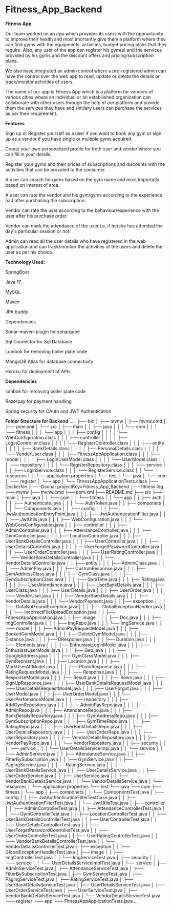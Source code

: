 # Fitness_App_Backend


**Fitness App**

Our team worked on an app which provides its users with the oppourtunity to improve their health and most imortantly give them a platform where they can find gyms with the equipments, activities, budget pricing plans that they require. Also, any user of the app can register his gym(s) and the services provided by his gyms and the discount offers and pricing/subscription plans.

We also have integrated an admin control where a pre-registered admin can have the control over the web app to read, update or delete the details or track/monitor activities of users.

The name of our app is Fitness App which is a platform for vendors of various cities where an individual or an estabilished organization can collaborate with other users through the help of our platform and provide them the services they have and similary users can purchase the services as per their requirement.

**Features**

Sign up or Register yourself as a user if you want to book any gym or sign up as a vendor if you have single or multiple gyms acquired.

Create your own personalized profile for both user and vendor where you can fill in your details.

Register your gyms and their prices of subscriptions and discounts with the activities that can be provided to the consumer.

A user can search for gyms based on the gym name and most importatly based on interest of area.

A user can rate the vendor and his gym/gyms according to the experience had after purchasing the subscription.

Vendor can rate the user according to the behaviour/experience with the user after his purchase order.

Vendor can mark the attendance of the user i.e. if he/she has attended the day's particular session or not.

Admin can read all the user details who have registered in the web application and can track/montior the activities of the users and delete the user as per his choice.

**Technology Used:**

SpringBoot

Java 17

MySQL

Maven

JPA buddy

Dependencies

Sonar-maven-plugin for sonarqube

Sql Connector for Sql Database

Lombok for removing boiler plate code

MongoDB Atlas for database connectivity

Heroku for deployment of APIs

**Dependencies**

lombok for removing boiler plate code

Razorpay for payment handling

Spring security for OAuth and JWT Authentication

**Folder Structure for Backend**
...
.
├── bin
│   ├── mvnw
│   ├── mvnw.cmd
│   ├── pom.xml
│   └── src
│       ├── main
│       │   ├── java
│       │   │   └── com
│       │   │       └── fitness
│       │   │           └── app
│       │   │               ├── config
│       │   │               │   └── WebConfiguration.class
│       │   │               ├── controller
│       │   │               │   ├── LoginController.class
│       │   │               │   └── RegisterController.class
│       │   │               ├── entity
│       │   │               │   ├── BankDetails.class
│       │   │               │   ├── PersonalDetails.class
│       │   │               │   └── VenderUser.class
│       │   │               ├── FitnessAppApplication.class
│       │   │               ├── model
│       │   │               │   ├── LoginUserModel.class
│       │   │               │   └── UserModel.class
│       │   │               ├── repository
│       │   │               │   └── RegisterRepository.class
│       │   │               └── service
│       │   │                   ├── LoginService.class
│       │   │                   └── RegisterService.class
│       │   └── resources
│       │       └── application.properties
│       └── test
│           └── java
│               └── com
│                   └── register
│                       └── app
│                           └── FitnessAppApplicationTests.class
├── Dockerfile
├── -Dsonar.projectKey=Fitness_App_Backend
├── fitness.log
├── mvnw
├── mvnw.cmd
├── pom.xml
├── README.md
├── src
   ├── main
   │   ├── java
   │   │   └── com
   │   │       └── fitness
   │   │           └── app
   │   │               ├── auth
   │   │               │   ├── Authenticate.java
   │   │               │   └── AuthToken.java
   │   │               ├── componets
   │   │               │   └── Components.java
   │   │               ├── config
   │   │               │   ├── JwtAuthenticationEntryPoint.java
   │   │               │   ├── JwtAuthenticationFilter.java
   │   │               │   ├── JwtUtils.java
   │   │               │   ├── WebConfiguration.java
   │   │               │   └── WebCorsConfiguration.java
   │   │               ├── controller
   │   │               │   ├── AdminController.java
   │   │               │   ├── AttendanceController.java
   │   │               │   ├── GymController.java
   │   │               │   ├── LocationController.java
   │   │               │   ├── UserBankDetailsController.java
   │   │               │   ├── UserController.java
   │   │               │   ├── UserDetailsController.java
   │   │               │   ├── UserForgetPasswordController.java
   │   │               │   ├── UserOrderController.java
   │   │               │   ├── UserRatingController.java
   │   │               │   ├── VendorBankDetailsController.java
   │   │               │   └── VendorDetailsController.java
   │   │               ├── entity
   │   │               │   ├── AdminClass.java
   │   │               │   ├── AdminPay.java
   │   │               │   ├── CustomResponse.java
   │   │               │   ├── GymAddressClass.java
   │   │               │   ├── GymClass.java
   │   │               │   ├── GymSubscriptionClass.java
   │   │               │   ├── GymTime.java
   │   │               │   ├── Rating.java
   │   │               │   ├── UserAttendance.java
   │   │               │   ├── UserBankDetails.java
   │   │               │   ├── UserClass.java
   │   │               │   ├── UserDetails.java
   │   │               │   ├── UserOrder.java
   │   │               │   ├── VenderUser.java
   │   │               │   ├── VendorBankDetails.java
   │   │               │   ├── VendorDetails.java
   │   │               │   └── VendorPayment.java
   │   │               ├── exception
   │   │               │   ├── DataNotFoundException.java
   │   │               │   ├── GlobalExceptionHandler.java
   │   │               │   └── IncorrectFileUploadException.java
   │   │               ├── FitnessAppApplication.java
   │   │               ├── image
   │   │               │   ├── Doc.java
   │   │               │   ├── ImgController.java
   │   │               │   ├── ImgRepo.java
   │   │               │   └── ImgService.java
   │   │               ├── model
   │   │               │   ├── AdminPayRequestModel.java
   │   │               │   ├── BookedGymModel.java
   │   │               │   ├── DeleteGymModel.java
   │   │               │   ├── Distance.java
   │   │               │   ├── DResponse.java
   │   │               │   ├── Duration.java
   │   │               │   ├── Elements.java
   │   │               │   ├── EnthusiastLoginModel.java
   │   │               │   ├── EnthusiastUserModel.java
   │   │               │   ├── Geo.java
   │   │               │   ├── GoogleAddress.java
   │   │               │   ├── GymClassModel.java
   │   │               │   ├── GymRepresnt.java
   │   │               │   ├── Location.java
   │   │               │   ├── MarkUserAttModel.java
   │   │               │   ├── PhotoResponse.java
   │   │               │   ├── RatingRequestModel.java
   │   │               │   ├── Response.java
   │   │               │   ├── ResponseModel.java
   │   │               │   ├── Result.java
   │   │               │   ├── Rows.java
   │   │               │   ├── SignUpResponce.java
   │   │               │   ├── UserBankDetailsRequestModel.java
   │   │               │   ├── UserDetailsRequestModel.java
   │   │               │   ├── UserForgot.java
   │   │               │   ├── UserModel.java
   │   │               │   ├── UserOrderModel.java
   │   │               │   └── UserPerfomanceModel.java
   │   │               ├── repository
   │   │               │   ├── AddGymRepository.java
   │   │               │   ├── AdminPayRepo.java
   │   │               │   ├── AdminRepo.java
   │   │               │   ├── AttendanceRepo.java
   │   │               │   ├── BankDetailsRepository.java
   │   │               │   ├── GymAddressRepo.java
   │   │               │   ├── GymSubscriptionRepo.java
   │   │               │   ├── GymTimeRepo.java
   │   │               │   ├── RatingRepo.java
   │   │               │   ├── UserBankDetailsRepo.java
   │   │               │   ├── UserDetailsRepository.java
   │   │               │   ├── UserOrderRepo.java
   │   │               │   ├── UserRepository.java
   │   │               │   ├── VendorDetailsRepository.java
   │   │               │   ├── VendorPayRepo.java
   │   │               │   └── VendorRepository.java
   │   │               ├── security
   │   │               │   └── service
   │   │               │       └── UserDetailsServiceImpl.java
   │   │               └── service
   │   │                   ├── AdminService.java
   │   │                   ├── AttendanceService.java
   │   │                   ├── FilterBySubscription.java
   │   │                   ├── GymService.java
   │   │                   ├── PagingService.java
   │   │                   ├── RatingService.java
   │   │                   ├── UserBankDetailsService.java
   │   │                   ├── UserDetailsService.java
   │   │                   ├── UserOrderService.java
   │   │                   ├── UserService.java
   │   │                   ├── VendorBankDetailsService.java
   │   │                   └── VendorDetailsService.java
   │   └── resources
   │       └── application.properties
   └── test
       └── java
           └── com
               ├── fitness
               │   └── app
               │       ├── componets
               │       │   └── ComponentsTest.java
               │       ├── config
               │       │   ├── JwtAuthenticationFilterTestCase.java
               │       │   ├── JwtAuthenticationFilterTest.java
               │       │   └── JwtUtilsTest.java
               │       ├── controller
               │       │   ├── AdminControllerTest.java
               │       │   ├── AttendanceControllerTest.java
               │       │   ├── GymControllerTest.java
               │       │   ├── LocationControllerTest.java
               │       │   ├── UserBankDetailsControllerTest.java
               │       │   ├── UserControllerTest.java
               │       │   ├── UserDetailsControllerTest.java
               │       │   ├── UserForgetPasswordControllerTest.java
               │       │   ├── UserOrderControllerTest.java
               │       │   ├── UserRatingControllerTest.java
               │       │   ├── VendorBankDetailsControllerTest.java
               │       │   └── VendorDetailsControllerTest.java
               │       ├── exception
               │       │   └── GlobalExceptionHandlerTest.java
               │       ├── image
               │       │   ├── ImgControllerTest.java
               │       │   └── ImgServiceTest.java
               │       ├── security
               │       │   └── service
               │       │       └── UserDetailsServiceImplTest.java
               │       └── service
               │           ├── AdminServiceTest.java
               │           ├── AttendanceServiceTest.java
               │           ├── FilterBySubscriptionTest.java
               │           ├── GymServiceTest.java
               │           ├── PagingServiceTest.java
               │           ├── RatingServiceTest.java
               │           ├── UserBankDetailsServiceTest.java
               │           ├── UserDetailsServiceTest.java
               │           ├── UserOrderServiceTest.java
               │           ├── UserServiceTest.java
               │           ├── VendorBankDetailsServiceTest.java
               │           └── VendorDetailsServiceTest.java
               └── register
                   └── app
                       └── FitnessAppApplicationTests.java
...
